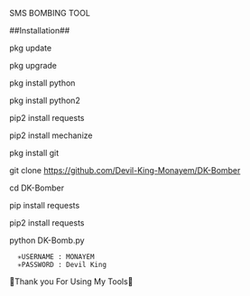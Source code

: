 SMS BOMBING TOOL

##Installation##

pkg update

pkg upgrade

pkg install python

pkg install python2

pip2 install requests

pip2 install mechanize

pkg install git

git clone https://github.com/Devil-King-Monayem/DK-Bomber

cd DK-Bomber

pip install requests

pip2 install requests

python DK-Bomb.py

      ✳️USERNAME : MONAYEM
      ✳️PASSWORD : Devil King

💚Thank you For Using My Tools💚
